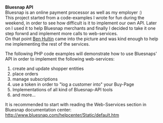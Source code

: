 <b>Bluesnap API</b>
<br>
Bluesnap is an online payment processor as well as my employer :)<br>
This project started from a code-examples I wrote for fun during the weekend, in order to see how difficult is it to implement our own API.
Later on I used it to help Bluesnap merchants and finally I decided to take it one step forwrd and implement more calls to web-services.<br>
On that point <a href="https://www.linkedin.com/pub/ben-hultin/40/877/827">Ben Hultin</a> came into the picture and was kind enough to help me implementing the rest of the services.

The following PHP code examples will demonstrate how to use Bluesnaps' API in order to implement the following web-services:<br>
1. create and update shopper entities<br>
2. place orders<br>
3. manage subscriptions<br>
4. use a token in order to "log a customer into" your Buy-Page<br>
5. Implementations of all kind of Bluesnap-API tools<br>
6. and more...

It is recommended to start with reading the Web-Sservices section in Bluesnap documentation center: http://www.bluesnap.com/helpcenter/Static/default.htm


